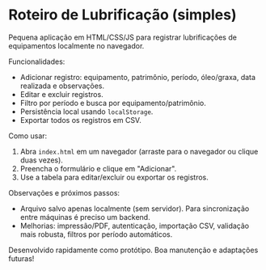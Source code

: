 # Roteiro de Lubrificação (simples)

Pequena aplicação em HTML/CSS/JS para registrar lubrificações de equipamentos localmente no navegador.

Funcionalidades:
- Adicionar registro: equipamento, patrimônio, período, óleo/graxa, data realizada e observações.
- Editar e excluir registros.
- Filtro por período e busca por equipamento/patrimônio.
- Persistência local usando `localStorage`.
- Exportar todos os registros em CSV.

Como usar:
1. Abra `index.html` em um navegador (arraste para o navegador ou clique duas vezes).
2. Preencha o formulário e clique em "Adicionar".
3. Use a tabela para editar/excluir ou exportar os registros.

Observações e próximos passos:
- Arquivo salvo apenas localmente (sem servidor). Para sincronização entre máquinas é preciso um backend.
- Melhorias: impressão/PDF, autenticação, importação CSV, validação mais robusta, filtros por período automáticos.

Desenvolvido rapidamente como protótipo. Boa manutenção e adaptações futuras!